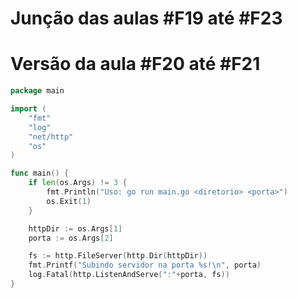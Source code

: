 # Junção das aulas #F19 até #F23

# Versão da aula #F20 até #F21

```go
package main

import (
	"fmt"
	"log"
	"net/http"
	"os"
)

func main() {
	if len(os.Args) != 3 {
		fmt.Println("Uso: go run main.go <diretorio> <porta>")
		os.Exit(1)
	}

	httpDir := os.Args[1]
	porta := os.Args[2]

	fs := http.FileServer(http.Dir(httpDir))
	fmt.Printf("Subindo servidor na porta %s!\n", porta)
	log.Fatal(http.ListenAndServe(":"+porta, fs))
}
```
